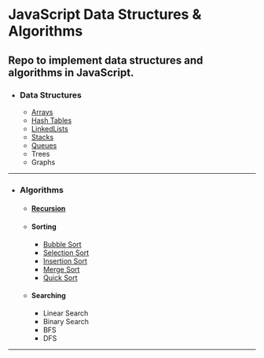 # JavaScript Data Structures & Algorithms

Repo to implement data structures and algorithms in JavaScript.
------------
- ### Data Structures
    - [Arrays](https://github.com/dylanbuchi/javascript-data-structures-algorithms/tree/main/data_structures/arrays)
    - [Hash Tables](https://github.com/dylanbuchi/javascript-data-structures-algorithms/tree/main/data_structures/hash_tables)
    - [LinkedLists](https://github.com/dylanbuchi/javascript-data-structures-algorithms/tree/main/data_structures/linkedlists)
    - [Stacks](https://github.com/dylanbuchi/javascript-data-structures-algorithms/tree/main/data_structures/stacks)
    - [Queues](https://github.com/dylanbuchi/javascript-data-structures-algorithms/tree/main/data_structures/queues)
    - Trees
    - Graphs
-------------
- ### Algorithms
    - #### [Recursion](https://github.com/dylanbuchi/javascript-data-structures-algorithms/tree/main/algorithms/recursion)
    - #### Sorting
        - [Bubble Sort](https://github.com/dylanbuchi/javascript-data-structures-algorithms/blob/main/algorithms/sorting/bubble_sort.js)
        - [Selection Sort](https://github.com/dylanbuchi/javascript-data-structures-algorithms/blob/main/algorithms/sorting/selection_sort.js)
        - [Insertion Sort](https://github.com/dylanbuchi/javascript-data-structures-algorithms/blob/main/algorithms/sorting/insertion_sort.js)
        - [Merge Sort](https://github.com/dylanbuchi/javascript-data-structures-algorithms/blob/main/algorithms/sorting/merge_sort.js)
        - [Quick Sort](https://github.com/dylanbuchi/javascript-data-structures-algorithms/blob/main/algorithms/sorting/quick_sort.js)
    - #### Searching
        - Linear Search
        - Binary Search
        - BFS
        - DFS
---------------

